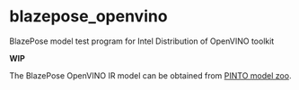 # blazepose_openvino
BlazePose model test program for Intel Distribution of OpenVINO toolkit

**WIP**

The BlazePose OpenVINO IR model can be obtained from [PINTO model zoo](https://github.com/PINTO0309/PINTO_model_zoo). 

